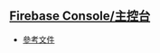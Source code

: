 
## [Firebase Console/主控台](https://console.firebase.google.com/u/0/?hl=zh-tw)

* [參考文件](https://firebase.google.com/docs/reference?authuser=0)
